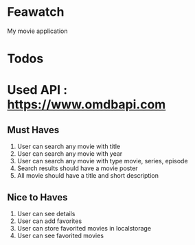 # Feawatch

My movie application

# Todos

# Used API : <https://www.omdbapi.com>

## Must Haves

1. User can search any movie with title
2. User can search any movie with year
3. User can search any movie with type movie, series, episode
4. Search results should have a movie poster
5. All movie should have a title and short description

## Nice to Haves

1. User can see details
2. User can add favorites
3. User can store favorited movies in localstorage
4. User can see favorited movies
